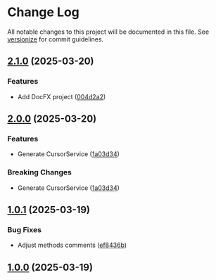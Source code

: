 # Change Log

All notable changes to this project will be documented in this file. See [versionize](https://github.com/versionize/versionize) for commit guidelines.

<a name="2.1.0"></a>
## [2.1.0](https://www.github.com/gargiolas/cursor-pagination/releases/tag/v2.1.0) (2025-03-20)

### Features

* Add DocFX project ([004d2a2](https://www.github.com/gargiolas/cursor-pagination/commit/004d2a2bb2e3517eaeb5fab3fe35a782ad86427d))

<a name="2.0.0"></a>
## [2.0.0](https://www.github.com/gargiolas/cursor-pagination/releases/tag/v2.0.0) (2025-03-20)

### Features

* Generate CursorService ([1a03d34](https://www.github.com/gargiolas/cursor-pagination/commit/1a03d34393159c7c14d76fa172895593aa1bf856))

### Breaking Changes

* Generate CursorService ([1a03d34](https://www.github.com/gargiolas/cursor-pagination/commit/1a03d34393159c7c14d76fa172895593aa1bf856))

<a name="1.0.1"></a>
## [1.0.1](https://www.github.com/gargiolas/cursor-pagination/releases/tag/v1.0.1) (2025-03-19)

### Bug Fixes

* Adjust methods comments ([ef8436b](https://www.github.com/gargiolas/cursor-pagination/commit/ef8436b74a5673883140e1ab26ddee343fdb99c0))

<a name="1.0.0"></a>
## [1.0.0](https://www.github.com/gargiolas/cursor-pagination/releases/tag/v1.0.0) (2025-03-19)

